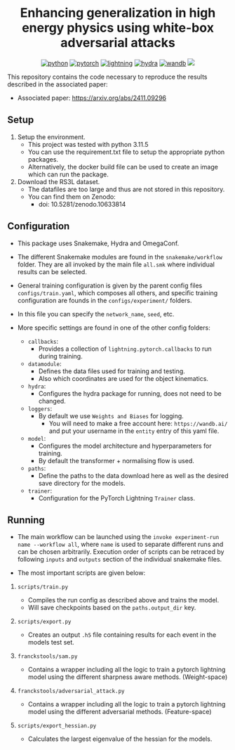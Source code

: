 <div align="center">

# Enhancing generalization in high energy physics using white-box adversarial attacks

[![python](https://img.shields.io/badge/-Python_3.11-3776AB?logo=python&logoColor=white)](https://www.python.org/)
[![pytorch](https://img.shields.io/badge/-PyTorch_2.0-EE4C2C?logo=pytorch&logoColor=white)](https://pytorch.org/)
[![lightning](https://img.shields.io/badge/-Lightning_2.0-792EE5?logo=lightning&logoColor=white)](https://lightning.ai/)
[![hydra](https://img.shields.io/badge/-Hydra_1.3-89b8cd&logoColor=white)](https://hydra.cc/)
[![wandb](https://img.shields.io/badge/-WandB_0.14-orange?logo=weightsandbiases&logoColor=white)](https://wandb.ai)
![](./nuflows.png)
</div>

This repository contains the code necessary to reproduce the results described in the associated paper:

- Associated paper: <https://arxiv.org/abs/2411.09296>

## Setup

1) Setup the environment.
    - This project was tested with python 3.11.5
    - You can use the requirement.txt file to setup the appropriate python packages.
    - Alternatively, the docker build file can be used to create an image which can run the package.
2) Download the RS3L dataset.
    - The datafiles are too large and thus are not stored in this repository.
    - You can find them on Zenodo:
        - doi: 10.5281/zenodo.10633814

## Configuration

- This package uses Snakemake, Hydra and OmegaConf.

- The different Snakemake modules are found in the `snakemake/workflow` folder. They are all invoked by the main file `all.smk` where individual results can be selected.

- General training configuration is given by the parent config files `configs/train.yaml`, which composes all others, and specific training configuration are founds in the `configs/experiment/` folders.

- In this file you can specify the `network_name`, `seed`, etc.
- More specific settings are found in one of the other config folders:
  - `callbacks`:
    - Provides a collection of `lightning.pytorch.callbacks` to run during training.
  - `datamodule`:
    - Defines the data files used for training and testing.
    - Also which coordinates are used for the object kinematics.
  - `hydra`:
    - Configures the hydra package for running, does not need to be changed.
  - `loggers`:
    - By default we use `Weights and Biases` for logging.
      - You will need to make a free account here: `https://wandb.ai/` and put your username in the `entity` entry of this yaml file.
  - `model`:
    - Configures the model architecture and hyperparameters for training.
    - By default the transformer + normalising flow is used.
  - `paths`:
    - Define the paths to the data download here as well as the desired save directory for the models.
  - `trainer`:
    - Configuration for the PyTorch Lightning `Trainer` class.

## Running

- The main workflow can be launched using the `invoke experiment-run name --workflow all`, where `name` is used to separate different runs and can be chosen arbitrarily. Execution order of scripts can be retraced by following `inputs` and `outputs` section of the individual snakemake files.

- The most important scripts are given below:

1) `scripts/train.py`
    - Compiles the run config as described above and trains the model.
    - Will save checkpoints based on the `paths.output_dir` key.

2) `scripts/export.py`
    - Creates an output `.h5` file containing results for each event in the models test set.

3) `franckstools/sam.py`
    - Contains a wrapper including all the logic to train a pytorch lightning model using the different sharpness aware methods. (Weight-space)

4) `franckstools/adversarial_attack.py`
    - Contains a wrapper including all the logic to train a pytorch lightning model using the different adversarial methods. (Feature-space)

5) `scripts/export_hessian.py`
    - Calculates the largest eigenvalue of the hessian for the models.
